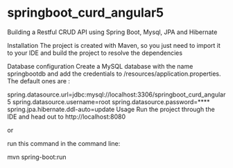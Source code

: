 # springboot_curd_angular5
Building a Restful CRUD API using Spring Boot, Mysql, JPA and Hibernate

Installation
The project is created with Maven, so you just need to import it to your IDE and build the project to resolve the dependencies

Database configuration
Create a MySQL database with the name springbootdb and add the credentials to /resources/application.properties.
The default ones are :

spring.datasource.url=jdbc:mysql://localhost:3306/springboot_curd_angular5
spring.datasource.username=root
spring.datasource.password=****
spring.jpa.hibernate.ddl-auto=update
Usage
Run the project through the IDE and head out to http://localhost:8080

or

run this command in the command line:

mvn spring-boot:run
